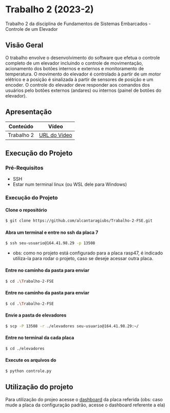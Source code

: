 # Trabalho 2 (2023-2)

Trabalho 2 da disciplina de Fundamentos de Sistemas Embarcados - Controle de um Elevador

## Visão Geral

O trabalho envolve o desenvolvimento do software que efetua o controle completo de um elevador incluindo o controle de movimentação, acionamento dos botões internos e externos e monitoramento de temperatura. O movimento do elevador é controlado à partir de um motor elétrico e a posição é sinalizada à partir de sensores de posição e um encoder.
O controle do elevador deve responder aos comandos dos usuários pelo botões externos (andares) ou internos (painel de botões do elevador).


## Apresentação

  | Conteúdo | Vídeo                                                                                         |
  | -------- | --------------------------------------------------------------------------------------------- |
  | Trabalho 2 | [URL do Vídeo]()  

## Execução do Projeto

### Pré-Requisitos

- SSH
- Estar num terminal linux (ou WSL dele para Windows)

### Execução do Projeto

#### Clone o repositório

```bash 
$ git clone https://github.com/alcantaragiubs/Trabalho-2-FSE.git
```

#### Abra um terminal e entre no ssh da placa 7
```bash 
$ ssh seu-usuario@164.41.98.29 -p 13508
```

- obs: como no projeto  está configurado para a placa rasp47, é indicado utiliza-la para rodar o projeto, caso se deseje acessar outra placa.

#### Entre no caminho da pasta para enviar 

```bash
$ cd .\Trabalho-2-FSE
```

#### Entre no caminho da pasta para enviar 

```bash
$ cd .\Trabalho-2-FSE
```

#### Envie a pasta de elevadores

```bash 
$ scp -P 13508 -r ./elevadores seu-usuario@164.41.98.29:~/
```

#### Entre no terminal da cada placa 
```bash 
$ cd ./elevadores
```

#### Execute os arquivos do

```bash 
$ python controle.py
```

## Utilização do projeto
Para utilização do projeo acesse o [dashboard](http://thingsboard.lappis.rocks:443/dashboard/dd966c20-7a71-11ee-8912-256947be8337?publicId=ba042a80-0322-11ed-9f25-414fbaf2b065) da placa referida (obs: caso mude a placa da configuração padrão, acesse o dashboard referente a ela)
